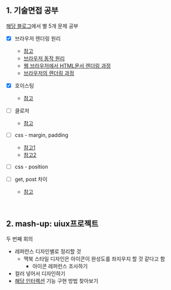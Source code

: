 ## 1. 기술면접 공부
[해당 블로그](https://realmojo.tistory.com/300)에서 별 5개 문제 공부
- [x] 브라우저 렌더링 원리
  - [참고](https://d2.naver.com/helloworld/59361)
  - [브라우저 동작 원리](https://velog.io/@ppohee/%EB%B8%8C%EB%9D%BC%EC%9A%B0%EC%A0%80-%EB%8F%99%EC%9E%91-%EC%9B%90%EB%A6%AC)
  - [웹 브라우저에서 HTML문서 렌더링 과정](https://jeong-pro.tistory.com/90)
  - [브라우저의 렌더링 과정](https://velog.io/@st2702/%EB%B8%8C%EB%9D%BC%EC%9A%B0%EC%A0%80%EC%9D%98-%EB%A0%8C%EB%8D%94%EB%A7%81-%EA%B3%BC%EC%A0%95)
  
- [X] 호이스팅
  - [참고](https://gmlwjd9405.github.io/2019/04/22/javascript-hoisting.html)

- [ ] 클로저
  - [참고](https://hyunseob.github.io/2016/08/30/javascript-closure/)
  
- [ ] css - margin, padding
  - [참고1](https://www.w3schools.com/css/css_margin.asp)
  - [참고2](https://www.w3schools.com/css/css_padding.asp)
  
- [ ] css - position
  
- [ ] get, post 차이
  - [참고](https://www.w3schools.com/tags/ref_httpmethods.asp)

<br/>

## 2. mash-up: uiux프로젝트 
두 번째 회의
- 레퍼런스 디자인별로 정리할 것
  - 맥북 스타일 디자인은 아이콘이 완성도를 좌지우지 할 것 같다고 함
    - 아이콘 레퍼런스 조사하기
- 컬러 넣어서 디자인하기
- [해당 인터렉션](https://slack.design/) 기능 구현 방법 찾아보기



